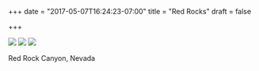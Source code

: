 +++
date = "2017-05-07T16:24:23-07:00"
title = "Red Rocks"
draft = false

+++

![](https://d17enza3bfujl8.cloudfront.net/DSCF7113.jpg)
![](https://d17enza3bfujl8.cloudfront.net/DSCF7155.jpg)
![](https://d17enza3bfujl8.cloudfront.net/DSCF7106.jpg)

Red Rock Canyon, Nevada
